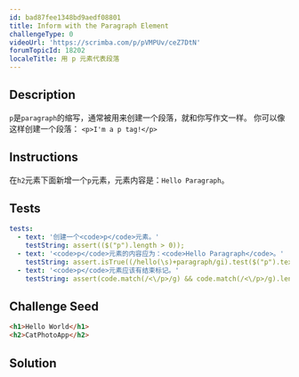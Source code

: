```yaml
---
id: bad87fee1348bd9aedf08801
title: Inform with the Paragraph Element
challengeType: 0
videoUrl: 'https://scrimba.com/p/pVMPUv/ceZ7DtN'
forumTopicId: 18202
localeTitle: 用 p 元素代表段落
---
```


## Description
<section id='description'>
<code>p</code>是<code>paragraph</code>的缩写，通常被用来创建一个段落，就和你写作文一样。
你可以像这样创建一个段落：
<code>&#60;p&#62;I'm a p tag!&#60;/p&#62;</code>
</section>

## Instructions
<section id='instructions'>
在<code>h2</code>元素下面新增一个<code>p</code>元素，元素内容是：<code>Hello Paragraph</code>。
</section>

## Tests
<section id='tests'>

```yml
tests:
  - text: '创建一个<code>p</code>元素。'
    testString: assert(($("p").length > 0));
  - text: '<code>p</code>元素的内容应为：<code>Hello Paragraph</code>。'
    testString: assert.isTrue((/hello(\s)+paragraph/gi).test($("p").text()));
  - text: '<code>p</code>元素应该有结束标记。'
    testString: assert(code.match(/<\/p>/g) && code.match(/<\/p>/g).length === code.match(/<p/g).length);

```

</section>

## Challenge Seed
<section id='challengeSeed'>

<div id='html-seed'>

```html
<h1>Hello World</h1>
<h2>CatPhotoApp</h2>
```

</div>



</section>

## Solution
<section id='solution'>
</section>
              